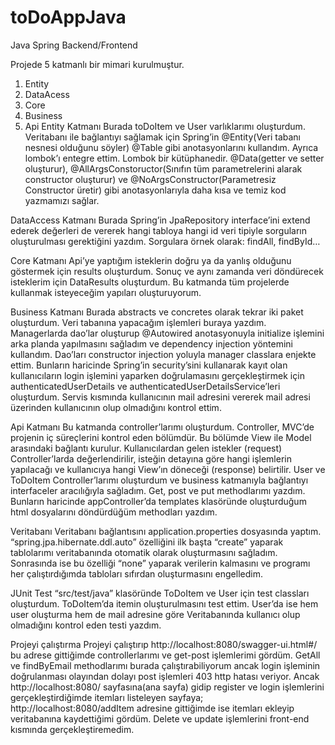 # toDoAppJava

Java Spring Backend/Frontend

Projede 5 katmanlı bir mimari kurulmuştur.
1.	Entity
2.	DataAcess
3.	Core
4.	Business
5.	Api
Entity Katmanı
Burada toDoItem ve User varlıklarımı oluşturdum.
Veritabanı ile bağlantıyı sağlamak için Spring’in @Entity(Veri tabanı nesnesi olduğunu söyler) @Table gibi anotasyonlarını kullandım. Ayrıca lombok’ı entegre ettim. Lombok bir kütüphanedir. @Data(getter ve setter oluşturur), @AllArgsConstoructor(Sınıfın tüm parametrelerini alarak constructor oluşturur) ve @NoArgsConstructor(Parametresiz Constructor üretir) gibi anotasyonlarıyla daha kısa ve temiz kod yazmamızı sağlar. 

DataAccess Katmanı
Burada Spring’in JpaRepository interface’ini extend ederek değerleri de vererek hangi tabloya hangi id veri tipiyle sorguların oluşturulması gerektiğini yazdım. Sorgulara örnek olarak: findAll, findById…

Core Katmanı
Api’ye yaptığım isteklerin doğru ya da yanlış olduğunu göstermek için results oluşturdum. Sonuç ve aynı zamanda veri döndürecek isteklerim için DataResults oluşturdum. Bu katmanda tüm projelerde kullanmak isteyeceğim yapıları oluşturuyorum.

Business Katmanı
Burada abstracts ve concretes olarak tekrar iki paket oluşturdum. Veri tabanına yapacağım işlemleri buraya yazdım. Managerlarda dao’lar oluşturup @Autowired anotasyonuyla initialize işlemini arka planda yapılmasını sağladım ve dependency injection yöntemini kullandım. Dao’ları constructor injection yoluyla manager classlara enjekte ettim. Bunların haricinde Spring’in security’sini kullanarak kayıt olan kullanıcıların login işlemini yaparken doğrulamasını gerçekleştirmek için authenticatedUserDetails ve authenticatedUserDetailsService’leri oluşturdum. Servis kısmında kullanıcının mail adresini vererek mail adresi üzerinden kullanıcının olup olmadığını kontrol ettim.

Api Katmanı 
Bu katmanda controller’larımı oluşturdum. Controller, MVC’de projenin iç süreçlerini kontrol eden bölümdür. Bu bölümde View ile Model arasındaki bağlantı kurulur. Kullanıcılardan gelen istekler (request) Controller’larda değerlendirilir, isteğin detayına göre hangi işlemlerin yapılacağı ve kullanıcıya hangi View’ın döneceği (response) belirtilir. User ve ToDoItem Controller’larımı oluşturdum ve business katmanıyla bağlantıyı interfaceler aracılığıyla sağladım. Get, post ve put methodlarımı yazdım. Bunların haricinde appController’da templates klasöründe oluşturduğum html dosyalarını döndürdüğüm methodları yazdım. 

Veritabanı
Veritabanı bağlantısını application.properties dosyasında yaptım. “spring.jpa.hibernate.ddl.auto” özelliğini ilk başta “create” yaparak tablolarımı veritabanında otomatik olarak oluşturmasını sağladım. Sonrasında ise bu özelliği “none” yaparak verilerin kalmasını ve programı her çalıştırdığımda tabloları sıfırdan oluşturmasını engelledim.

JUnit Test
“src/test/java” klasöründe ToDoItem ve User için test classları oluşturdum. ToDoItem’da itemin oluşturulmasını test ettim. User’da ise hem user oluşturma hem de mail adresine göre Veritabanında kullanıcı olup olmadığını kontrol eden testi yazdım.

Projeyi çalıştırma
Projeyi çalıştırıp http://localhost:8080/swagger-ui.html#/ bu adrese gittiğimde controllerlarımı ve get-post işlemlerimi gördüm. GetAll ve findByEmail methodlarımı burada çalıştırabiliyorum ancak login işleminin doğrulanması olayından dolayı post işlemleri 403 http hatası veriyor. Ancak http://localhost:8080/ sayfasına(ana sayfa) gidip register ve login işlemlerini gerçekleştirdiğimde itemları listeleyen sayfaya; http://localhost:8080/addItem adresine gittiğimde ise itemları ekleyip veritabanına kaydettiğimi gördüm. Delete ve update işlemlerini front-end kısmında gerçekleştiremedim. 

